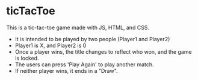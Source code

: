 # ticTacToe

This is a tic-tac-toe game made with JS, HTML, and CSS. 
- It is intended to be played by two people (Player1 and Player2)
- Player1 is X, and Player2 is 0
- Once a player wins, the title changes to reflect who won, and the game is locked.
- The users can press 'Play Again' to play another match.
- If neither player wins, it ends in a "Draw".
